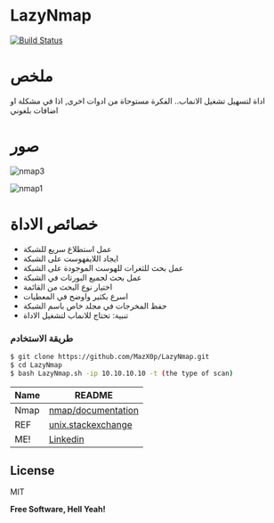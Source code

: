 # LazyNmap


[![Build Status](https://travis-ci.org/joemccann/dillinger.svg?branch=master)](https://travis-ci.org/joemccann/dillinger)

# ملخص
اداة لتسهيل تشغيل الانماب.. الفكرة مستوحاة من ادوات اخرى, اذا في مشكلة او اضافات بلغوني 


# صور

![nmap3](https://user-images.githubusercontent.com/54814433/138042225-e56c26ee-efe2-4d5d-ba89-aa7d97dd0a36.png)

![nmap1](https://user-images.githubusercontent.com/54814433/137995789-1232f2cc-923b-4a85-ad96-b350dc964c48.PNG)

# خصائص الاداة

 - عمل استطلاع سريع للشبكة
 - ايجاد اللايفهوست على الشبكة
 - عمل بحث للثغرات للهوست الموجودة على الشبكة
 - عمل بحث لجميع البورتات في الشبكة
 - اختيار نوع البحث من القائمة
 - اسرع بكثير واوضح في المعطيات
 - حفظ المخرجات في مجلد خاص باسم الشبكة
 - تنبية: تحتاج للانماب لتشغيل الاداة
 

### طريقة الاستخادم

```sh
$ git clone https://github.com/MazX0p/LazyNmap.git
$ cd LazyNmap
$ bash LazyNmap.sh -ip 10.10.10.10 -t (the type of scan)
```


| Name | README |
| ------ | ------ |
| Nmap | [nmap/documentation][PlDb] |
| REF | [unix.stackexchange][PlGh] |
| ME! | [Linkedin][PlGc] |

License
----

MIT


**Free Software, Hell Yeah!**

   [PlDb]: <https://nmap.org/>
   [PlGh]: <https://unix.stackexchange.com/questions/384725/nmap-check-if-port-is-open-in-bash>
   [PlGc]: <https://www.linkedin.com/in/0xmaz/>



